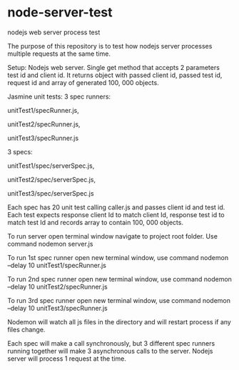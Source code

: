 node-server-test
================

nodejs web server process test 

The purpose of this repository is to test how nodejs server processes multiple requests at the same time.

Setup:  Nodejs web server. Single get method that accepts 2 parameters test id and client id. It returns object with passed client id, passed test id, request id and array of generated 100, 000 objects. 

Jasmine unit tests: 3 spec runners: 

unitTest1/specRunner.js,

unitTest2/specRunner.js,

unitTest3/specRunner.js

3 specs:

unitTest1/spec/serverSpec.js,

unitTest2/spec/serverSpec.js,

unitTest3/spec/serverSpec.js

Each spec has 20 unit test calling caller.js and passes client id and test id.
Each test expects response client Id to match client Id, response test id to match test Id and records array to contain 100, 000 objects.

To run server open terminal window navigate to project root folder.
Use command nodemon server.js

To run 1st spec runner open new terminal window, use command nodemon –delay 10 unitTest1/specRunner.js

To run 2nd spec runner open new terminal window, use command nodemon –delay 10 unitTest2/specRunner.js

To run 3rd spec runner open new terminal window, use command nodemon –delay 10 unitTest3/specRunner.js

Nodemon will watch all js files in the directory and will restart process if any files change.

Each spec will make a call synchronously, but 3 different spec runners running together will make 3 asynchronous calls to the server.  Nodejs server will process 1 request at the time.
